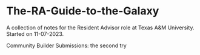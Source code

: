 # The-RA-Guide-to-the-Galaxy
A collection of notes for the Resident Advisor role at Texas A&amp;M University.
Started on 11-07-2023.

Community Builder Submissions:
the second try


